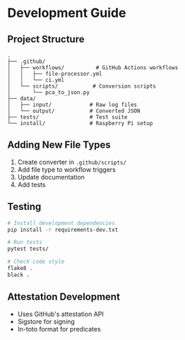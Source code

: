# Development Guide

## Project Structure
```
.
├── .github/
│   ├── workflows/          # GitHub Actions workflows
│   │   ├── file-processor.yml
│   │   └── ci.yml
│   └── scripts/           # Conversion scripts
│       └── pca_to_json.py
├── data/
│   ├── input/            # Raw log files
│   └── output/           # Converted JSON
├── tests/                # Test suite
└── install/              # Raspberry Pi setup
```

## Adding New File Types
1. Create converter in `.github/scripts/`
2. Add file type to workflow triggers
3. Update documentation
4. Add tests

## Testing
```bash
# Install development dependencies
pip install -r requirements-dev.txt

# Run tests
pytest tests/

# Check code style
flake8 .
black .
```

## Attestation Development
- Uses GitHub's attestation API
- Sigstore for signing
- In-toto format for predicates 